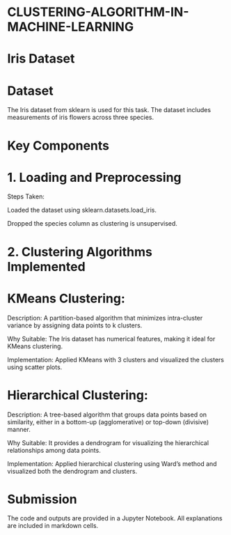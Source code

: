 # CLUSTERING-ALGORITHM-IN-MACHINE-LEARNING
# Iris Dataset

# Dataset

The Iris dataset from sklearn is used for this task. The dataset includes measurements of iris flowers across three species.

# Key Components

# 1. Loading and Preprocessing

Steps Taken:

Loaded the dataset using sklearn.datasets.load_iris.

Dropped the species column as clustering is unsupervised.

# 2. Clustering Algorithms Implemented

# KMeans Clustering:

 Description: A partition-based algorithm that minimizes intra-cluster variance by assigning data points to k clusters.

 Why Suitable: The Iris dataset has numerical features, making it ideal for KMeans clustering.

 Implementation: Applied KMeans with 3 clusters and visualized the clusters using scatter plots.

# Hierarchical Clustering:

Description: A tree-based algorithm that groups data points based on similarity, either in a bottom-up (agglomerative) or top-down (divisive) manner.

Why Suitable: It provides a dendrogram for visualizing the hierarchical relationships among data points.

Implementation: Applied hierarchical clustering using Ward’s method and visualized both the dendrogram and clusters.

# Submission

The code and outputs are provided in a Jupyter Notebook. All explanations are included in markdown cells.

